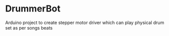 # DrummerBot
Arduino project to create stepper motor driver which can play physical drum set as per songs beats  
